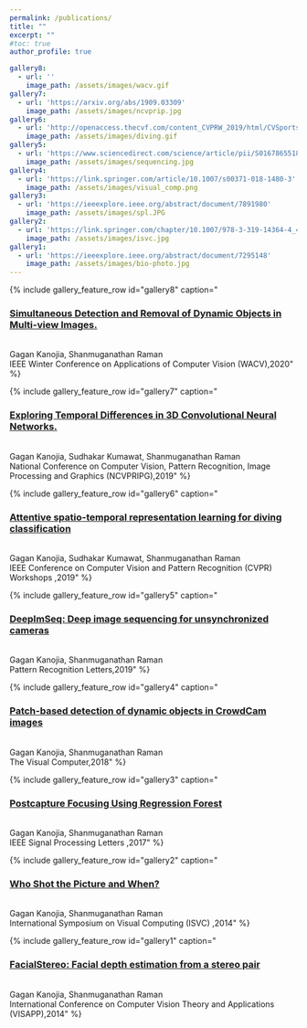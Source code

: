 ```yaml
---
permalink: /publications/
title: ""
excerpt: ""
#toc: true
author_profile: true

gallery8:
  - url: ''
    image_path: /assets/images/wacv.gif
gallery7:
  - url: 'https://arxiv.org/abs/1909.03309'
    image_path: /assets/images/ncvprip.jpg
gallery6:
  - url: 'http://openaccess.thecvf.com/content_CVPRW_2019/html/CVSports/Kanojia_Attentive_Spatio-Temporal_Representation_Learning_for_Diving_Classification_CVPRW_2019_paper.html'
    image_path: /assets/images/diving.gif
gallery5:
  - url: 'https://www.sciencedirect.com/science/article/pii/S0167865518309024'
    image_path: /assets/images/sequencing.jpg
gallery4:
  - url: 'https://link.springer.com/article/10.1007/s00371-018-1480-3'
    image_path: /assets/images/visual_comp.png
gallery3:
  - url: 'https://ieeexplore.ieee.org/abstract/document/7891980'
    image_path: /assets/images/spl.JPG
gallery2:
  - url: 'https://link.springer.com/chapter/10.1007/978-3-319-14364-4_42'
    image_path: /assets/images/isvc.jpg
gallery1:
  - url: 'https://ieeexplore.ieee.org/abstract/document/7295148'
    image_path: /assets/images/bio-photo.jpg
---
```


{% include gallery_feature_row id="gallery8" caption="<h3><a href=''>Simultaneous Detection and Removal of Dynamic Objects in Multi-view Images.</a></h3> <br/> Gagan Kanojia, Shanmuganathan Raman<br/>IEEE Winter Conference on Applications of Computer Vision (WACV),2020" %}

{% include gallery_feature_row id="gallery7" caption="<h3><a href='https://arxiv.org/abs/1909.03309'>Exploring Temporal Differences in 3D Convolutional Neural Networks.</a></h3> <br/> Gagan Kanojia, Sudhakar Kumawat, Shanmuganathan Raman<br/>National Conference on Computer Vision, Pattern Recognition, Image Processing and Graphics (NCVPRIPG),2019" %}

{% include gallery_feature_row id="gallery6" caption="<h3><a href='http://openaccess.thecvf.com/content_CVPRW_2019/html/CVSports/Kanojia_Attentive_Spatio-Temporal_Representation_Learning_for_Diving_Classification_CVPRW_2019_paper.html'>Attentive spatio-temporal representation learning for diving classification</a></h3> <br/> Gagan Kanojia, Sudhakar Kumawat, Shanmuganathan Raman<br/>IEEE Conference on Computer Vision and Pattern Recognition (CVPR) Workshops ,2019" %}

{% include gallery_feature_row id="gallery5" caption="<h3><a href='https://www.sciencedirect.com/science/article/pii/S0167865518309024'>DeepImSeq: Deep image sequencing for unsynchronized cameras</a></h3> <br/> Gagan Kanojia, Shanmuganathan Raman<br/>Pattern Recognition Letters,2019" %}

{% include gallery_feature_row id="gallery4" caption="<h3><a href='https://link.springer.com/article/10.1007/s00371-018-1480-3'>Patch-based detection of dynamic objects in CrowdCam images</a></h3> <br/> Gagan Kanojia, Shanmuganathan Raman<br/>The Visual Computer,2018" %}

{% include gallery_feature_row id="gallery3" caption="<h3><a href='https://ieeexplore.ieee.org/abstract/document/7891980'>Postcapture Focusing Using Regression Forest</a></h3> <br/> Gagan Kanojia, Shanmuganathan Raman<br/>IEEE Signal Processing Letters ,2017" %}

{% include gallery_feature_row id="gallery2" caption="<h3><a href='https://link.springer.com/chapter/10.1007/978-3-319-14364-4_42'>Who Shot the Picture and When?</a></h3> <br/> Gagan Kanojia, Shanmuganathan Raman<br/>International Symposium on Visual Computing (ISVC) ,2014" %}

{% include gallery_feature_row id="gallery1" caption="<h3><a href='https://ieeexplore.ieee.org/abstract/document/7295148'>FacialStereo: Facial depth estimation from a stereo pair</a></h3> <br/> Gagan Kanojia, Shanmuganathan Raman<br/>International Conference on Computer Vision Theory and Applications (VISAPP),2014" %}

